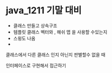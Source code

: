 # java_1211 기말 대비

- 클래스 만들고 상속구조
- 템플릿 클래스 벡터와 , 해쉬 맵 을 사용할 수있는지
- 스윙도 나옴
- 

클래스에서 다른 클래스 인지 아닌지 판별할수 없을 때

인터페이스로 구현해서 접근하기



